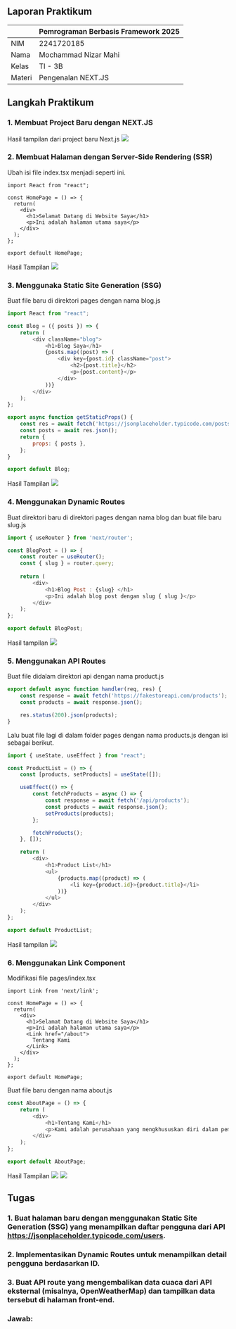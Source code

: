 ## Laporan Praktikum

|  | Pemrograman Berbasis Framework 2025 |
|--|--|
| NIM |  2241720185 |
| Nama |  Mochammad Nizar Mahi |
| Kelas | TI - 3B |
| Materi | Pengenalan NEXT.JS |

## Langkah Praktikum 
### 1. Membuat Project Baru dengan NEXT.JS
Hasil tampilan dari project baru Next.js
![](../assets/Langkah1.png)

### 2. Membuat Halaman dengan Server-Side Rendering (SSR)
Ubah isi file index.tsx menjadi seperti ini.
```tsx
import React from "react";

const HomePage = () => {
  return(
    <div>
      <h1>Selamat Datang di Website Saya</h1>
      <p>Ini adalah halaman utama saya</p>
    </div>
  );
};

export default HomePage;
```
Hasil Tampilan
![](../assets/Langkah2.png)

### 3. Menggunaka Static Site Generation (SSG)
Buat file baru di direktori pages dengan nama blog.js
```js
import React from "react";

const Blog = ({ posts }) => {
    return (
        <div className="blog">
            <h1>Blog Saya</h1>
            {posts.map((post) => (
                <div key={post.id} className="post">
                    <h2>{post.title}</h2>
                    <p>{post.content}</p>
                </div>
            ))}
        </div>
    );
};

export async function getStaticProps() {
    const res = await fetch('https://jsonplaceholder.typicode.com/posts');
    const posts = await res.json();
    return {
        props: { posts },
    };
}

export default Blog;
```
Hasil Tampilan
![](../assets/Langkah3.png)

### 4. Menggunakan Dynamic Routes
Buat direktori baru di direktori pages dengan nama blog dan buat file baru slug.js
```js
import { useRouter } from 'next/router';

const BlogPost = () => {
    const router = useRouter();
    const { slug } = router.query;
    
    return (
        <div>
            <h1>Blog Post : {slug} </h1>
            <p>Ini adalah blog post dengan slug { slug }</p>
        </div>
    );
};

export default BlogPost;
```
Hasil tampilan
![](../assets/Langkah4.png)

### 5. Menggunakan API Routes
Buat file didalam direktori api dengan nama product.js
```js
export default async function handler(req, res) {
    const response = await fetch('https://fakestoreapi.com/products');
    const products = await response.json();

    res.status(200).json(products);
}
```
Lalu buat file lagi di dalam folder pages dengan nama products.js dengan isi sebagai berikut.
```js
import { useState, useEffect } from "react";

const ProductList = () => {
    const [products, setProducts] = useState([]);

    useEffect(() => {
        const fetchProducts = async () => {
            const response = await fetch('/api/products');
            const products = await response.json();
            setProducts(products);
        };

        fetchProducts();
    }, []);

    return (
        <div>
            <h1>Product List</h1>
            <ul>
                {products.map((product) => (
                    <li key={product.id}>{product.title}</li>
                ))}
            </ul>
        </div>
    );
};

export default ProductList;
```
Hasil tampilan
![](../assets/Langkah5.png)

### 6. Menggunakan Link Component
Modifikasi file pages/index.tsx
```tsx
import Link from 'next/link';

const HomePage = () => {
  return(
    <div>
      <h1>Selamat Datang di Website Saya</h1>
      <p>Ini adalah halaman utama saya</p>
      <Link href="/about">
        Tentang Kami
      </Link>
    </div>
  );
};

export default HomePage;
```
Buat file baru dengan nama about.js

```js
const AboutPage = () => {
    return (
        <div>
            <h1>Tentang Kami</h1>
            <p>Kami adalah perusahaan yang mengkhususkan diri dalam pembuatan website berkualitas tinggi.</p>
        </div>
    );
};

export default AboutPage;
```
Hasil Tampilan
![](../assets/Langkah6a.png)
![](../assets/Langkah6b.png)

## Tugas
### 1. Buat halaman baru dengan menggunakan Static Site Generation (SSG) yang menampilkan daftar pengguna dari API https://jsonplaceholder.typicode.com/users.
### 2. Implementasikan Dynamic Routes untuk menampilkan detail pengguna berdasarkan ID.
### 3. Buat API route yang mengembalikan data cuaca dari API eksternal (misalnya, OpenWeatherMap) dan tampilkan data tersebut di halaman front-end.

### Jawab:
